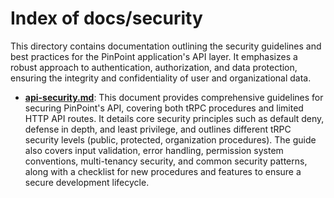 # Index of docs/security

This directory contains documentation outlining the security guidelines and best practices for the PinPoint application's API layer. It emphasizes a robust approach to authentication, authorization, and data protection, ensuring the integrity and confidentiality of user and organizational data.

- **[api-security.md](./api-security.md)**: This document provides comprehensive guidelines for securing PinPoint's API, covering both tRPC procedures and limited HTTP API routes. It details core security principles such as default deny, defense in depth, and least privilege, and outlines different tRPC security levels (public, protected, organization procedures). The guide also covers input validation, error handling, permission system conventions, multi-tenancy security, and common security patterns, along with a checklist for new procedures and features to ensure a secure development lifecycle.
